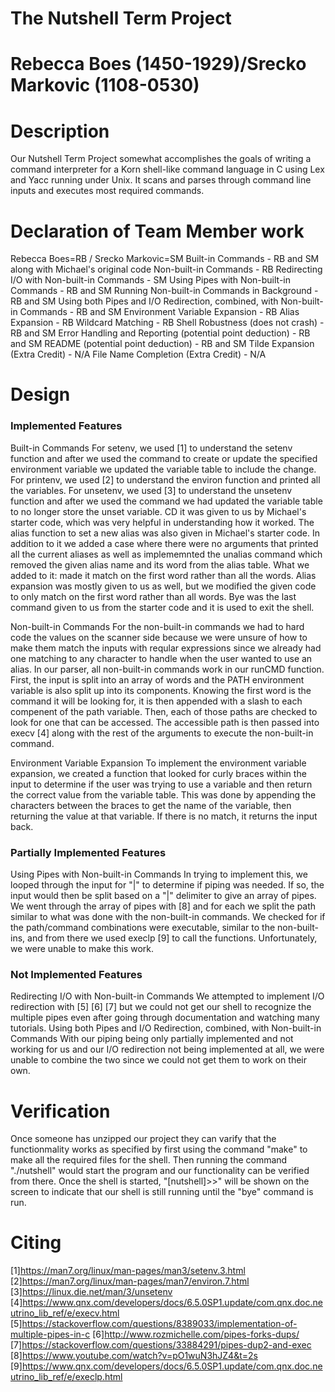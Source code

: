 # The Nutshell Term Project
# Rebecca Boes (1450-1929)/Srecko Markovic (1108-0530)

# Description
Our Nutshell Term Project somewhat accomplishes the goals of writing a command interpreter for a Korn shell-like command language in C using Lex and Yacc running under Unix. It scans and parses through command line inputs and executes most required commands.

# Declaration of Team Member work
Rebecca Boes=RB / Srecko Markovic=SM
Built-in Commands - RB and SM along with Michael's original code
Non-built-in Commands - RB
Redirecting I/O with Non-built-in Commands - SM
Using Pipes with Non-built-in Commands - RB and SM
Running Non-built-in Commands in Background - RB and SM
Using both Pipes and I/O Redirection, combined, with Non-built-in Commands - RB and SM
Environment Variable Expansion - RB
Alias Expansion - RB
Wildcard Matching - RB
Shell Robustness (does not crash) - RB and SM
Error Handling and Reporting (potential point deduction) - RB and SM
README (potential point deduction) - RB and SM
Tilde Expansion (Extra Credit) - N/A
File Name Completion (Extra Credit) - N/A

# Design
### Implemented Features
Built-in Commands
For setenv, we used [1] to understand the setenv function and after we used the command to create or update the specified environment variable we updated the variable table to include the change.
For printenv, we used [2] to understand the environ function and printed all the variables.
For unsetenv, we used [3] to understand the unsetenv function and after we used the command we had updated the variable table to no longer store the unset variable.
CD it was given to us by Michael's starter code, which was very helpful in understanding how it worked.
The alias function to set a new alias was also given in Michael's starter code. In addition to it we added a case where there were no arguments that printed all the current aliases as well as implememnted the unalias command which removed the given alias name and its word from the alias table. What we added to it: made it match on the first word rather than all the words.
Alias expansion was mostly given to us as well, but we modified the given code to only match on the first word rather than all words.
Bye was the last command given to us from the starter code and it is used to exit the shell.

Non-built-in Commands
For the non-built-in commands we had to hard code the values on the scanner side because we were unsure of how to make them match the inputs with reqular expressions since we already had one matching to any character to handle when the user wanted to use an alias. In our parser, all non-built-in commands work in our runCMD function. First, the input is split into an array of words and the PATH environment variable is also split up into its components. Knowing the first word is the command it will be looking for, it is then appended with a slash to each compenent of the path variable. Then, each of those paths are checked to look for one that can be accessed. The accessible path is then passed into execv [4] along with the rest of the arguments to execute the non-built-in command.
 
Environment Variable Expansion
To implement the environment variable expansion, we created a function that looked for curly braces within the input to determine if the user was trying to use a variable and then return the correct value from the variable table. This was done by appending the characters between the braces to get the name of the variable, then returning the value at that variable. If there is no match, it returns the input back.

### Partially Implemented Features
Using Pipes with Non-built-in Commands
In trying to implement this, we looped through the input for "|" to determine if piping was needed. If so, the input would then be split based on a "|" delimiter to give an array of pipes. We went through the array of pipes with [8] and for each we split the path similar to what was done with the non-built-in commands. We checked for if the path/command combinations were executable, similar to the non-built-ins, and from there we used execlp [9] to call the functions. Unfortunately, we were unable to make this work.

### Not Implemented Features
Redirecting I/O with Non-built-in Commands
We attempted to implement I/O redirection with [5] [6] [7] but we could not get our shell to recognize the multiple pipes even after going through documentation and watching many tutorials.
Using both Pipes and I/O Redirection, combined, with Non-built-in Commands
With our piping being only partially implemented and not working for us and our I/O redirection not being implemented at all, we were unable to combine the two since we could not get them to work on their own.
# Verification
Once someone has unzipped our project they can varify that the functionmality works as specified by first using the command "make" to make all the required files for the shell. Then running the command "./nutshell" would start the program and our functionality can be verified from there. Once the shell is started, "[nutshell]>>" will be shown on the screen to indicate that our shell is still running until the "bye" command is run.
# Citing
[1]https://man7.org/linux/man-pages/man3/setenv.3.html
[2]https://man7.org/linux/man-pages/man7/environ.7.html
[3]https://linux.die.net/man/3/unsetenv
[4]https://www.qnx.com/developers/docs/6.5.0SP1.update/com.qnx.doc.neutrino_lib_ref/e/execv.html
[5]https://stackoverflow.com/questions/8389033/implementation-of-multiple-pipes-in-c
[6]http://www.rozmichelle.com/pipes-forks-dups/
[7]https://stackoverflow.com/questions/33884291/pipes-dup2-and-exec
[8]https://www.youtube.com/watch?v=pO1wuN3hJZ4&t=2s
[9]https://www.qnx.com/developers/docs/6.5.0SP1.update/com.qnx.doc.neutrino_lib_ref/e/execlp.html
